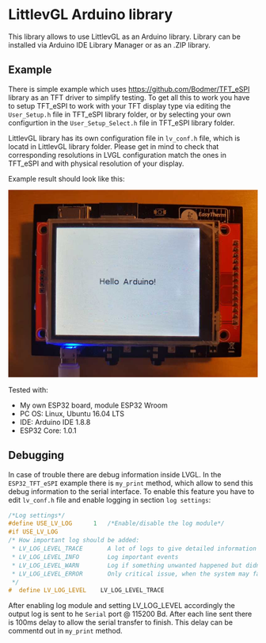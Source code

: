 # LittlevGL Arduino library

This library allows to use LittlevGL as an Arduino library. Library can be installed via Arduino IDE Library Manager or as an .ZIP library.

## Example

There is simple example which uses https://github.com/Bodmer/TFT_eSPI library as an TFT driver to simplify testing. To get all this to work you have to setup TFT_eSPI to work with your TFT display type via editing the `User_Setup.h` file in TFT_eSPI library folder, or by selecting your own configurtion in the `User_Setup_Select.h` file in TFT_eSPI library folder.

LittlevGL library has its own configuration file in `lv_conf.h` file, which is locatd in LittlevGL library folder. Please get in mind to check that corresponding resolutions in LVGL configuration match the ones in TFT_eSPI and with physical resolution of your display.

Example result should look like this:

![LVGL Arduino example result](extras/img/lvglarduino.jpg)

Tested with:

  * My own ESP32 board, module ESP32 Wroom
  * PC OS: Linux, Ubuntu 16.04 LTS
  * IDE: Arduino IDE 1.8.8
  * ESP32 Core: 1.0.1

## Debugging

In case of trouble there are debug information inside LVGL. In the `ESP32_TFT_eSPI` example there is `my_print` method, which allow to send this debug information to the serial interface. To enable this feature you have to edit `lv_conf.h` file and enable logging in section `log settings`:

```c
/*Log settings*/
#define USE_LV_LOG      1   /*Enable/disable the log module*/
#if USE_LV_LOG
/* How important log should be added:
 * LV_LOG_LEVEL_TRACE       A lot of logs to give detailed information
 * LV_LOG_LEVEL_INFO        Log important events
 * LV_LOG_LEVEL_WARN        Log if something unwanted happened but didn't caused problem
 * LV_LOG_LEVEL_ERROR       Only critical issue, when the system may fail
 */
#  define LV_LOG_LEVEL    LV_LOG_LEVEL_TRACE
```

After enabling log module and setting LV_LOG_LEVEL accordingly the output log is sent to he `Serial` port @ 115200 Bd. After each line sent there is 100ms delay to allow the serial transfer to finish. This delay can be commentd out in `my_print` method.
